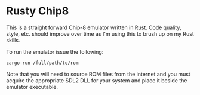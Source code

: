 # Rusty Chip8

This is a straight forward Chip-8 emulator written in Rust. Code quality, style, etc. should improve over time as I'm using this to brush up on my Rust skills.

To run the emulator issue the following:

```bash
cargo run /full/path/to/rom
```

Note that you will need to source  ROM files from the internet and you must acquire the appropriate SDL2 DLL for your system and place it beside the emulator executable.